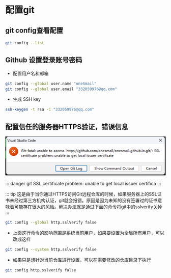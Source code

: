 # 配置git
## git config查看配置
```sh
git config --list
```

## Github 设置登录账号密码

- 配置用户名和邮箱
```bash
git config --global user.name "oneSmail"
git config --global user.email "332059976@qq.com"
```
- 生成 SSH key

```bash
ssh-keygen -t rsa -C "332059976@qq.com"
```
## 配置信任的服务器HTTPS验证，错误信息

![微信截图_20230429222415](https://raw.githubusercontent.com/onesmail/onesmail.github.io/master/src/assset/images/%E5%BE%AE%E4%BF%A1%E6%88%AA%E5%9B%BE_20230429222415.png)

::: danger
git SSL certificate problem: unable to get local issuer certifica
:::

::: tip
这是由于当你通过HTTPS访问Git远程仓库的时候，如果服务器上的SSL证书未经过第三方机构认证，git就会报错。原因是因为未知的没有签署过的证书意味着可能存在很大的风险。解决办法就是通过下面的命令将git中的sslverify关掉
:::

```bash
git config --global http.sslVerify false
```

- 上面这行命令的影响范围是系统当前用户，如果要设置为全局所有用户，可以改成这样
```sh
git config --system http.sslverify false
```

- 如果只是想针对当前仓库进行设置，可以在需要修改的仓库目录下执行
```sh
git config http.sslverify false
```
